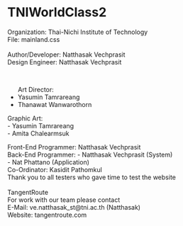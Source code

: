 # TNIWorldClass2

Organization: Thai-Nichi Institute of Technology<br />
File: mainland.css<br />
<br />
Author/Developer: Natthasak Vechprasit<br />
Design Engineer: Natthasak Vechprasit<br />
<p>
<br />
<ul>Art Director:
<li>Yasumin Tamrareang</li>
<li>Thanawat Wanwarothorn</li>
</ul>
</p>
<p>
Graphic Art:<br />
- Yasumin Tamrareang<br />
- Amita Chalearmsuk<br />
</p>
Front-End Programmer: Natthasak Vechprasit<br />
Back-End Programmer:  
- Natthasak Vechprasit (System)<br />
- Nat Phattano (Application)<br />
Co-Ordinator: Kasidit Pathomkul<br />
Thank you to all testers who gave time to test the website<br />
<br />
TangentRoute<br />
For work with our team please contact<br />
E-Mail: ve.natthasak_st@tni.ac.th (Natthasak)<br />
Website: tangentroute.com<br />
